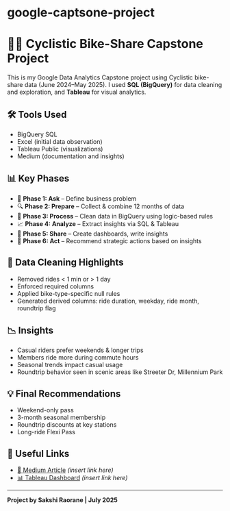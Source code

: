 # google-captsone-project
# 🚴‍♀️ Cyclistic Bike-Share Capstone Project

This is my Google Data Analytics Capstone project using Cyclistic bike-share data (June 2024–May 2025). I used **SQL (BigQuery)** for data cleaning and exploration, and **Tableau** for visual analytics.

## 🛠️ Tools Used
- BigQuery SQL
- Excel (initial data observation)
- Tableau Public (visualizations)
- Medium (documentation and insights)

## 📊 Key Phases
- 📂 **Phase 1: Ask** – Define business problem
- 🔍 **Phase 2: Prepare** – Collect & combine 12 months of data
- 🧹 **Phase 3: Process** – Clean data in BigQuery using logic-based rules
- 📈 **Phase 4: Analyze** – Extract insights via SQL & Tableau
- 📌 **Phase 5: Share** – Create dashboards, write insights
- 🧠 **Phase 6: Act** – Recommend strategic actions based on insights

## 🧼 Data Cleaning Highlights
- Removed rides < 1 min or > 1 day
- Enforced required columns
- Applied bike-type-specific null rules
- Generated derived columns: ride duration, weekday, ride month, roundtrip flag

## 📉 Insights
- Casual riders prefer weekends & longer trips
- Members ride more during commute hours
- Seasonal trends impact casual usage
- Roundtrip behavior seen in scenic areas like Streeter Dr, Millennium Park

## 💡 Final Recommendations
- Weekend-only pass
- 3-month seasonal membership
- Roundtrip discounts at key stations
- Long-ride Flexi Pass

## 🔗 Useful Links
- [📘 Medium Article](#) *(insert link here)*
- [📊 Tableau Dashboard](#) *(insert link here)*

---

**Project by Sakshi Raorane | July 2025**
